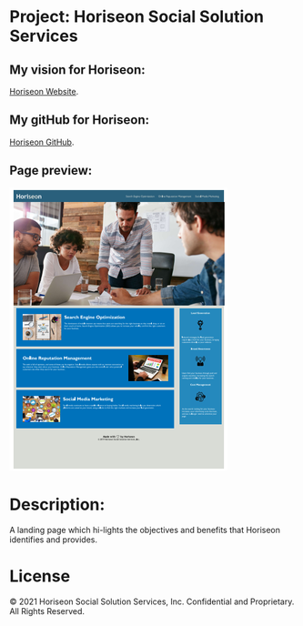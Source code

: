
# Project: Horiseon Social Solution Services
   ## My vision for Horiseon:
   [Horiseon Website](https://jeminick.github.io/Horiseon-Eds-Beta/).
   ## My gitHub for Horiseon:
   [Horiseon GitHub](https://github.com/JEMinick/Horiseon-Eds-Beta/).

## Page preview:
![Screen shot of Horiseon:](./horiseonscreenshot.png?raw=true)

# Description:
   A landing page which hi-lights the objectives and benefits that Horiseon identifies and provides.

# License
© 2021 Horiseon Social Solution Services, Inc. Confidential and Proprietary. All Rights Reserved.
